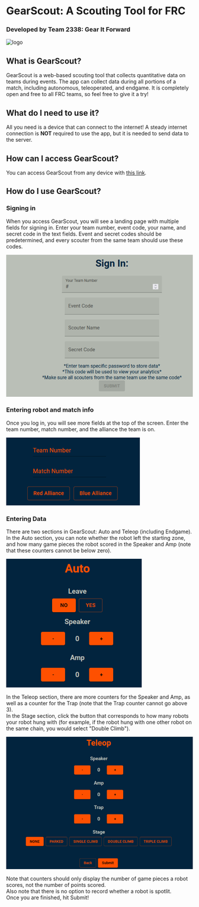 # GearScout: A Scouting Tool for FRC
### Developed by Team 2338: Gear It Forward
![logo](https://avatars.githubusercontent.com/u/8992546?s=200&v=4)

## What is GearScout?
GearScout is a web-based scouting tool that collects quantitative data on teams during events. The app can collect data during all portions of a match, including autonomous, teleoperated, and endgame. It is completely open and free to all FRC teams, so feel free to give it a try!

## What do I need to use it?
All you need is a device that can connect to the internet! A steady internet connection is **NOT** required to use the app, but it is needed to send data to the server. 

## How can I access GearScout? 
You can access GearScout from any device with [this link](https://gearitforward.com/).


## How do I use GearScout?

### Signing in
When you access GearScout, you will see a landing page with multiple fields for signing in. Enter your team number, event code, your name, and secret code in the text fields. Event and secret codes should be predetermined, and every scouter from the same team should use these codes. 

![GearScout Landing Page](src\images\GearScoutSignIn.png)

### Entering robot and match info
Once you log in, you will see more fields at the top of the screen. Enter the team number, match number, and the alliance the team is on.

![GearScout Info Section](src\images\GearScoutInfo.png)

### Entering Data
There are two sections in GearScout: Auto and Teleop (including Endgame).
<br>
In the Auto section, you can note whether the robot left the starting zone, and how many game pieces the robot scored in the Speaker and Amp (note that these counters cannot be below zero).

![GearScout Auto](src\images\GearScoutAuto.png)

In the Teleop section, there are more counters for the Speaker and Amp, as well as a counter for the Trap (note that the Trap counter cannot go above 3). 
<br>
In the Stage section, click the button that corresponds to how many robots your robot hung with (for example, if the robot hung with one other robot on the same chain, you would select "Double Climb").

![GearScout Teleop](src\images\GearScoutTeleop.png)

Note that counters should only display the number of game pieces a robot scores, not the number of points scored.
<br>
Also note that there is no option to record whether a robot is spotlit.
<br>
Once you are finished, hit Submit! 



